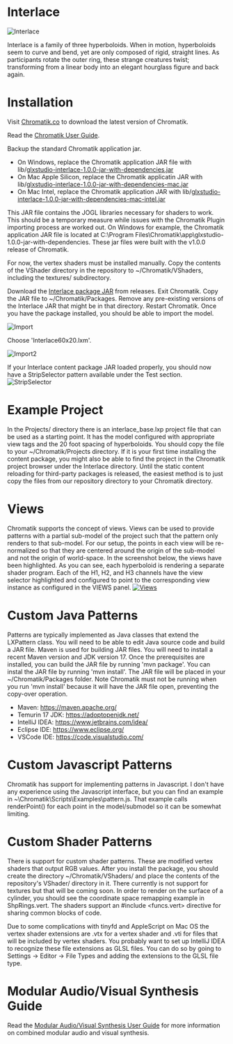 Interlace
========

![Interlace](/assets/InterlaceChromatik.png)

Interlace is a family of three hyperboloids. When in motion, hyperboloids seem to curve and bend, yet are only composed of rigid, straight lines. As participants rotate the outer ring, these strange creatures twist; transforming from a linear body into an elegant hourglass figure and back again.

Installation
=============

Visit [Chromatik.co](https://chromatik.co) to download the latest version of Chromatik.

Read the [Chromatik User Guide](https://chromatik.co/guide).

Backup the standard Chromatik application jar.  
* On Windows, replace the Chromatik application JAR file with lib/[glxstudio-interlace-1.0.0-jar-with-dependencies.jar](lib%2Fglxstudio-interlace-1.0.0-jar-with-dependencies.jar)
* On Mac Apple Silicon, replace the Chromatik applicatin JAR with lib/[glxstudio-interlace-1.0.0-jar-with-dependencies-mac.jar](lib%2Fglxstudio-interlace-1.0.0-jar-with-dependencies-mac.jar)
* On Mac Intel, replace the Chromatik application JAR with lib/[glxstudio-interlace-1.0.0-jar-with-dependencies-mac-intel.jar](lib%2Fglxstudio-interlace-1.0.0-jar-with-dependencies-mac-intel.jar)

This JAR file contains the JOGL libraries necessary for shaders to work.  This should be a temporary measure while issues with the Chromatik Plugin importing process are worked out.
On Windows for example, the Chromatik application JAR file is located at C:\Program Files\Chromatik\app\glxstudio-1.0.0-jar-with-dependencies.
These jar files were built with the v1.0.0 release of Chromatik.

For now, the vertex shaders must be installed manually. Copy the contents of the VShader directory in the repository
to ~/Chromatik/VShaders, including the textures/ subdirectory.

Download the [Interlace package JAR](https://github.com/lookinguparts/Interlace/releases) from releases.  Exit Chromatik.  Copy the JAR
file to ~/Chromatik/Packages.  Remove any pre-existing versions of the Interlace JAR that might be in that directory.  Restart Chromatik.  Once you have the package installed, you should be able to import the model.


![Import](/assets/modelimport.gif)

Choose 'Interlace60x20.lxm'.

![Import2](/assets/modelimport2.png)

If your Interlace content package JAR loaded properly, you should now have a
StripSelector pattern available under the Test section.
![StripSelector](/assets/stripselector.png)

Example Project
================
In the Projects/ directory there is an interlace_base.lxp project file that can be
used as a starting point.  It has the model configured with appropriate view tags and the 
20 foot spacing of hyperboloids.  You should copy the file to your ~/Chromatik/Projects directory.
If it is your first time installing the content package, you might also be able to find the
project in the Chromatik project browser under the Interlace directory.  Until the static content reloading
for third-party packages is released, the easiest method is to just copy the files from our
repository directory to your Chromatik directory.

Views
=======
Chromatik supports the concept of views.  Views can be used to provide patterns with a partial sub-model of the project
such that the pattern only renders to that sub-model.  For our setup, the points in each view will be re-normalized so that
they are centered around the origin of the sub-model and not the origin of world-space. In the screenshot below, the views
have been highlighted.  As you can see, each hyperboloid is rendering a separate shader program.  Each of the H1, H2, and H3
channels have the view selector highlighted and configured to point to the corresponding
view instance as configured in the VIEWS panel.
[![Views](/assets/viewconfig.png)](assets/viewconfig.png)


Custom Java Patterns
====================
Patterns are typically implemented as Java classes that extend the LXPattern class.
You will need to be able to edit Java source code and build a JAR file.  Maven is used
for building JAR files.  You will need to install a recent Maven version and JDK version 17.
Once the prerequisites are installed, you can build the JAR file by running 'mvn package'.
You can instal the JAR file by running 'mvn install'.  The JAR file will be placed in your
~/Chromatik/Packages folder.  Note Chromatik must not be running when you run 'mvn install' 
because it will have the JAR file open, preventing the copy-over operation.

* Maven: https://maven.apache.org/
* Temurin 17 JDK: https://adoptopenjdk.net/
* IntelliJ IDEA: https://www.jetbrains.com/idea/
* Eclipse IDE: https://www.eclipse.org/
* VSCode IDE: https://code.visualstudio.com/

Custom Javascript Patterns
==========================
Chromatik has support for implementing patterns in Javascript.  I don't have any experience
using the Javascript interface, but you can find an example in ~\Chromatik\Scripts\Examples\pattern.js.
That example calls renderPoint() for each point in the model/submodel so it can be somewhat limiting.


Custom Shader Patterns
======================
There is support for custom shader patterns.  These are modified vertex shaders that output RGB values.
After you install the package, you should create the directory ~/Chromatik/VShaders/ and place the contents of the repository's VShader/ directory in it.  There currently is not
support for textures but that will be coming soon.  In order to render on the surface of a cylinder, you should
see the coordinate space remapping example in ShpRings.vert.  The shaders support an #include <funcs.vert> directive for sharing
common blocks of code.

Due to some complications with tinyfd and AppleScript on Mac OS the vertex shader extensions
are .vtx for a vertex shader and .vti for files that will be included by vertex shaders.  You
probably want to set up IntelliJ IDEA to recognize these file extensions as GLSL files. You can
do so by going to Settings -> Editor -> File Types and adding the extensions to the GLSL file type.


Modular Audio/Visual Synthesis Guide
====================================
Read the [Modular Audio/Visual Synthesis User Guide](ModularAudio.md) for more information on combined modular audio and visual synthesis.

